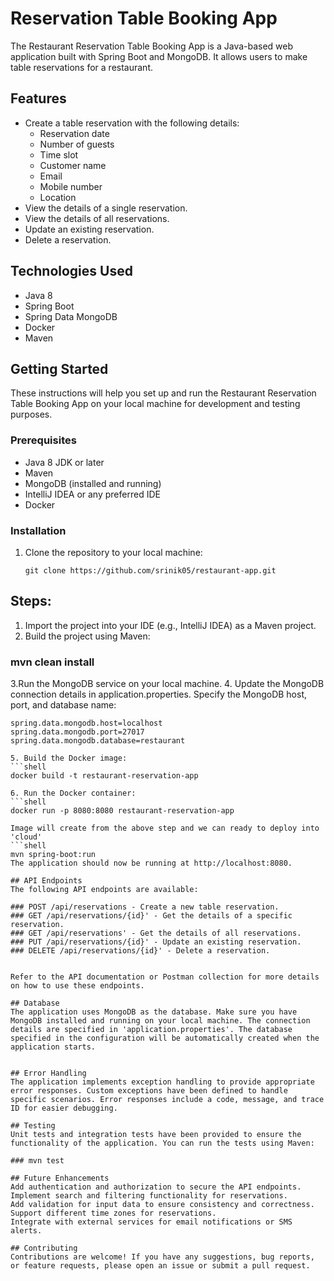 # Reservation Table Booking App

The Restaurant Reservation Table Booking App is a Java-based web application built with Spring Boot and MongoDB. It allows users to make table reservations for a restaurant.

## Features

- Create a table reservation with the following details:
    - Reservation date
    - Number of guests
    - Time slot
    - Customer name
    - Email
    - Mobile number
    - Location
- View the details of a single reservation.
- View the details of all reservations.
- Update an existing reservation.
- Delete a reservation.

## Technologies Used

- Java 8
- Spring Boot
- Spring Data MongoDB
- Docker
- Maven

## Getting Started

These instructions will help you set up and run the Restaurant Reservation Table Booking App on your local machine for development and testing purposes.

### Prerequisites

- Java 8 JDK or later
- Maven
- MongoDB (installed and running)
- IntelliJ IDEA or any preferred IDE
- Docker 

### Installation

1. Clone the repository to your local machine:

   ```shell
   git clone https://github.com/srinik05/restaurant-app.git
   
## Steps: 
1. Import the project into your IDE (e.g., IntelliJ IDEA) as a Maven project.
2. Build the project using Maven:

### mvn clean install

3.Run the MongoDB service on your local machine.
4. Update the MongoDB connection details in application.properties. Specify the MongoDB host, port, and database name:

 ```shell
spring.data.mongodb.host=localhost
spring.data.mongodb.port=27017
spring.data.mongodb.database=restaurant

5. Build the Docker image:
 ```shell
docker build -t restaurant-reservation-app

6. Run the Docker container:
 ```shell
docker run -p 8080:8080 restaurant-reservation-app

Image will create from the above step and we can ready to deploy into 'cloud'
 ```shell
mvn spring-boot:run
The application should now be running at http://localhost:8080.

## API Endpoints
The following API endpoints are available:

### POST /api/reservations - Create a new table reservation.
### GET /api/reservations/{id}' - Get the details of a specific reservation.
### GET /api/reservations' - Get the details of all reservations.
### PUT /api/reservations/{id}' - Update an existing reservation.
### DELETE /api/reservations/{id}' - Delete a reservation.


Refer to the API documentation or Postman collection for more details on how to use these endpoints.

## Database
The application uses MongoDB as the database. Make sure you have MongoDB installed and running on your local machine. The connection details are specified in 'application.properties'. The database specified in the configuration will be automatically created when the application starts.


## Error Handling
The application implements exception handling to provide appropriate error responses. Custom exceptions have been defined to handle specific scenarios. Error responses include a code, message, and trace ID for easier debugging.

## Testing
Unit tests and integration tests have been provided to ensure the functionality of the application. You can run the tests using Maven:

### mvn test

## Future Enhancements
Add authentication and authorization to secure the API endpoints.
Implement search and filtering functionality for reservations.
Add validation for input data to ensure consistency and correctness.
Support different time zones for reservations.
Integrate with external services for email notifications or SMS alerts.

## Contributing
Contributions are welcome! If you have any suggestions, bug reports, or feature requests, please open an issue or submit a pull request.
